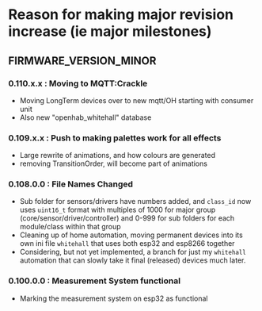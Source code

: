 
# Reason for making major revision increase (ie major milestones)

## FIRMWARE_VERSION_MINOR



### 0.110.x.x : Moving to MQTT:Crackle
 - Moving LongTerm devices over to new mqtt/OH starting with consumer unit
 - Also new "openhab_whitehall" database



### 0.109.x.x : Push to making palettes work for all effects
- Large rewrite of animations, and how colours are generated
- removing TransitionOrder, will become part of animations


### 0.108.0.0 : File Names Changed
- Sub folder for sensors/drivers have numbers added, and `class_id` now uses `uint16_t` format with multiples of 1000 for major group (core/sensor/driver/controller) and 0-999 for sub folders for each module/class within that group
- Cleaning up of home automation, moving permanent devices into its own ini file `whitehall` that uses both esp32 and esp8266 together
- Considering, but not yet implemented, a branch for just my `whitehall` automation that can slowly take it final (released) devices much later.



### 0.100.0.0 : Measurement System functional
- Marking the measurement system on esp32 as functional


